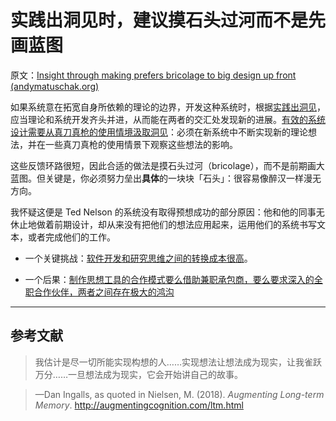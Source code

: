 # 实践出洞见时，建议摸石头过河而不是先画蓝图

原文：[Insight through making prefers bricolage to big design up front (andymatuschak.org)](https://notes.andymatuschak.org/z7Ldzn94FibghJBEG9hAebu8LMNV7NVBFvsfg)

如果系统意在拓宽自身所依赖的理论的边界，开发这种系统时，根据[实践出洞见](https://notes.andymatuschak.org/z7YyAp683VNbTmDG4hx9QFpf5urwxZJpsycS6)，应当理论和系统开发齐头并进，从而能在两者的交汇处发现新的进展。[有效的系统设计需要从真刀真枪的使用情境汲取洞见](https://notes.andymatuschak.org/z3H98n8DGZmu8XArqHZVsckyWvbTe8wK4kAt2)：必须在新系统中不断实现新的理论想法，并在一些真刀真枪的使用情景下观察这些想法的影响。

这些反馈环路很短，因此合适的做法是摸石头过河（bricolage），而不是前期画大蓝图。但关键是，你必须努力垒出**具体**的一块块「石头」：很容易像醉汉一样漫无方向。

我怀疑这便是 Ted Nelson 的系统没有取得预想成功的部分原因：他和他的同事无休止地做着前期设计，却从来没有把他们的想法应用起来，运用他们的系统书写文本，或者完成他们的工作。

- 一个关键挑战：[软件开发和研究思维之间的转换成本很高](https://notes.andymatuschak.org/z78pmtn8LMt6npZyHciSjVZJdp3u7sin61PzG)。

- 一个后果：[制作思想工具的合作模式要么借助兼职承包商，要么要求深入的全职合作伙伴，两者之间存在极大的鸿沟](https://notes.andymatuschak.org/z2X4gqapT9PWVYmSZ2iq4TFAVU5pgPszRKxz)

------

## 参考文献

> 我估计是尽一切所能实现构想的人……实现想法让想法成为现实，让我雀跃万分……一旦想法成为现实，它会开始讲自己的故事。

> —Dan Ingalls, as quoted in Nielsen, M. (2018). *Augmenting Long-term Memory*. http://augmentingcognition.com/ltm.html